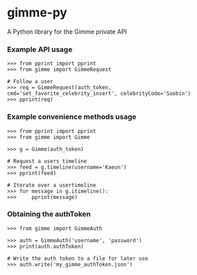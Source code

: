 # gimme-py

A Python library for the Gimme private API

### Example API usage

	>>> from pprint import pprint
	>>> from gimme import GimmeRequest
	
	# Follow a user
	>>> req = GimmeRequest(auth_token, cmd='set_favorite_celebrity_insert', celebrityCode='Soobin')
	>>> pprint(req)


### Example convenience methods usage

	>>> from pprint import pprint
	>>> from gimme import Gimme

	>>> g = Gimme(auth_token)
	
	# Request a users timeline
	>>> feed = g.timeline(username='Kaeun')
	>>> pprint(feed)

	# Iterate over a usertimeline
	>>> for message in g.itimeline():
	>>>     pprint(message)

### Obtaining the authToken

	>>> from gimme import GimmeAuth
	
	>>> auth = GimmeAuth('username', 'password')
	>>> print(auth.authToken)
	
	# Write the auth token to a file for later use
	>>> auth.write('my_gimme_authToken.json')